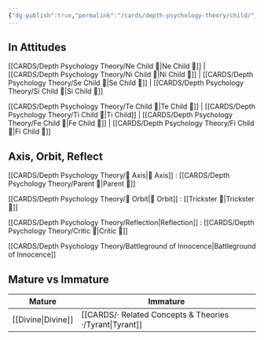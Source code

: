 ```yaml
---
{"dg-publish":true,"permalink":"/cards/depth-psychology-theory/child/","noteIcon":"","created":"2023-01-05T14:31:26.323+01:00","updated":"2023-03-09T10:20:08.871+01:00"}
---
```



## In Attitudes

[[CARDS/Depth Psychology Theory/Ne Child 🧒\|Ne Child 🧒]] | [[CARDS/Depth Psychology Theory/Ni Child 🧒\|Ni Child 🧒]] | [[CARDS/Depth Psychology Theory/Se Child 🧒\|Se Child 🧒]] | [[CARDS/Depth Psychology Theory/Si Child 🧒\|Si Child 🧒]]

[[CARDS/Depth Psychology Theory/Te Child 🧒\|Te Child 🧒]] | [[CARDS/Depth Psychology Theory/Ti Child 🧒\|Ti Child]] | [[CARDS/Depth Psychology Theory/Fe Child 🧒\|Fe Child 🧒]] | [[CARDS/Depth Psychology Theory/Fi Child 🧒\|Fi Child 🧒]]

## Axis, Orbit, Reflect

[[CARDS/Depth Psychology Theory/🧲 Axis\|🧲 Axis]] : [[CARDS/Depth Psychology Theory/Parent 🤨\|Parent 🤨]]

[[CARDS/Depth Psychology Theory/🔄 Orbit\|🔄 Orbit]] : [[Trickster 🤡\|Trickster 🤡]]

[[CARDS/Depth Psychology Theory/Reflection\|Reflection]] : [[CARDS/Depth Psychology Theory/Critic 🤔\|Critic 🤔]]

[[CARDS/Depth Psychology Theory/Battleground of Innocence\|Battleground of Innocence]]

## Mature vs Immature

| Mature | Immature |
| -------- | --------- | 
| [[Divine\|Divine]]   | [[CARDS/· Related Concepts & Theories ·/Tyrant\|Tyrant]]  |  
